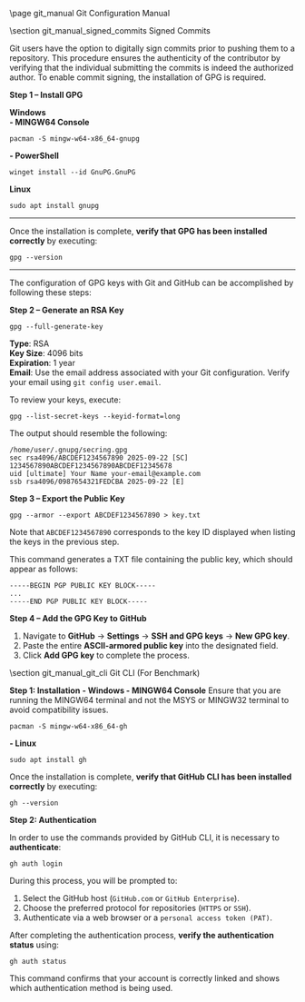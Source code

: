 \page git_manual Git Configuration Manual

\section git_manual_signed_commits Signed Commits

Git users have the option to digitally sign commits prior to pushing them to a repository. This procedure ensures the authenticity of the contributor by verifying that the individual submitting the commits is indeed the authorized author. To enable commit signing, the installation of GPG is required.

**Step 1 – Install GPG**  

**Windows**  
**- MINGW64 Console**  
```
pacman -S mingw-w64-x86_64-gnupg
```

**- PowerShell**  
```
winget install --id GnuPG.GnuPG
```

**Linux**  
```
sudo apt install gnupg
```

---  
Once the installation is complete, **verify that GPG has been installed correctly** by executing:
```
gpg --version
```
---

The configuration of GPG keys with Git and GitHub can be accomplished by following these steps:

**Step 2 – Generate an RSA Key**  
```
gpg --full-generate-key
```
**Type**: RSA  
**Key Size**: 4096 bits  
**Expiration**: 1 year  
**Email**: Use the email address associated with your Git configuration. Verify your email using `git config user.email`.

To review your keys, execute:  
```
gpg --list-secret-keys --keyid-format=long
```

The output should resemble the following:  
```
/home/user/.gnupg/secring.gpg
sec rsa4096/ABCDEF1234567890 2025-09-22 [SC]
1234567890ABCDEF1234567890ABCDEF12345678
uid [ultimate] Your Name your-email@example.com
ssb rsa4096/0987654321FEDCBA 2025-09-22 [E]
```

**Step 3 – Export the Public Key**  
```
gpg --armor --export ABCDEF1234567890 > key.txt
```

Note that `ABCDEF1234567890` corresponds to the key ID displayed when listing the keys in the previous step.

This command generates a TXT file containing the public key, which should appear as follows:  
```
-----BEGIN PGP PUBLIC KEY BLOCK-----
...
-----END PGP PUBLIC KEY BLOCK-----
```

**Step 4 – Add the GPG Key to GitHub**  
1. Navigate to **GitHub** → **Settings** → **SSH and GPG keys** → **New GPG key**.  
2. Paste the entire **ASCII-armored public key** into the designated field.  
3. Click **Add GPG key** to complete the process.

\section git_manual_git_cli Git CLI (For Benchmark)

**Step 1: Installation**
**- Windows - MINGW64 Console**
Ensure that you are running the MINGW64 terminal and not the MSYS or MINGW32 terminal to avoid compatibility issues.
```
pacman -S mingw-w64-x86_64-gh
```

**- Linux**
```
sudo apt install gh
```

Once the installation is complete, **verify that GitHub CLI has been installed correctly** by executing:
```
gh --version
```

**Step 2: Authentication**

In order to use the commands provided by GitHub CLI, it is necessary to **authenticate**:

```
gh auth login
```

During this process, you will be prompted to:
1. Select the GitHub host (`GitHub.com` or `GitHub Enterprise`).
2. Choose the preferred protocol for repositories (`HTTPS` or `SSH`).
3. Authenticate via a web browser or a `personal access token (PAT)`.

After completing the authentication process, **verify the authentication status** using:

```
gh auth status
```
This command confirms that your account is correctly linked and shows which authentication method is being used.